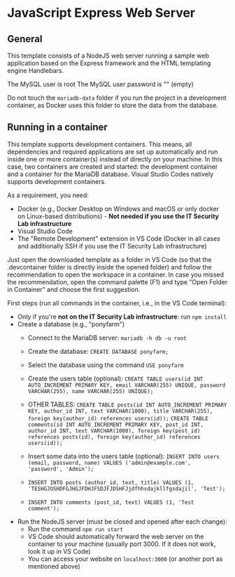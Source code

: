# JavaScript Express Web Server

## General

This template consists of a NodeJS web server running a sample web application based on the Express framework and the HTML templating engine Handlebars.

The MySQL user is root
The MySQL user password is "" (empty)

Do not touch the `mariadb-data` folder if you run the project in a development container, as Docker uses this folder to store the data from the database.


## Running in a container

This template supports development containers.
This means, all dependencies and required applications are set up automatically and run inside one or more container(s) instead of directly on your machine.
In this case, two containers are created and started: the development container and a container for the MariaDB database.
Visual Studio Codes natively supports development containers.

As a requirement, you need:

- Docker (e.g., Docker Desktop on Windows and macOS or only docker on Linux-based distributions) - **Not needed if you use the IT Security Lab infrastructure**
- Visual Studio Code
- The "Remote Development" extension in VS Code (Docker in all cases and additionally SSH if you use the IT Security Lab infrastructure)

Just open the downloaded template as a folder in VS Code (so that the .devcontainer folder is directly inside the opened folder) and follow the recommendation to open the workspace in a container.
In case you missed the recommendation, open the command palette (F1) and type "Open Folder in Container" and choose the first suggestion.

First steps (run all commands in the container, i.e., in the VS Code terminal):

- Only if you're **not on the IT Security Lab infrastructure**: run `npm install`
- Create a database (e.g., "ponyfarm")
  - Connect to the MariaDB server: `mariadb -h db -u root`
  - Create the database: `CREATE DATABASE ponyfarm;`
  - Select the database using the command `USE ponyfarm`
  - Create the users table (optional): `CREATE TABLE users(id INT AUTO_INCREMENT PRIMARY KEY, email VARCHAR(255) UNIQUE, password VARCHAR(255), name VARCHAR(255) UNIQUE);`
  - OTHER TABLES: `CREATE TABLE posts(id INT AUTO_INCREMENT PRIMARY KEY, author_id INT, text VARCHAR(1000), title VARCHAR(255), foreign key(author_id) references users(id));`
  `CREATE TABLE comments(id INT AUTO_INCREMENT PRIMARY KEY, post_id INT, author_id INT, text VARCHAR(1000), foreign key(post_id) references posts(id), foreign key(author_id) references users(id));`

  - Insert some data into the users table (optional): `INSERT INTO users (email, password, name) VALUES ('admin@example.com', 'password', 'Admin');`
  - `INSERT INTO posts (author_id, text, title) VALUES (1, 'TESHGJOSHDFGJHGJFDHJFSDJFJDSHFJjdfhhsdajkllfgsdajil', 'Test');`
  - `INSERT INTO comments (post_id, text) VALUES (1, 'Test comment');`
- Run the NodeJS server (must be closed and opened after each change):
  - Run the command `npm run start`
  - VS Code should automatically forward the web server on the container to your machine (usually port 3000. If it does not work, look it up in VS Code)
  - You can access your website on `localhost:3000` (or another port as mentioned above)
